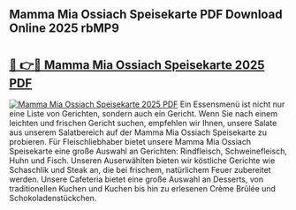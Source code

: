 ## Mamma Mia Ossiach Speisekarte PDF Download Online 2025 rbMP9

# <h2><a href="http://gcdqp4g.nevu.top/?p=Mamma+Mia+Ossiach+Speisekarte">🔗 👉🔴 Mamma Mia Ossiach Speisekarte 2025 PDF</a></h2>

[![Mamma Mia Ossiach Speisekarte 2025 PDF](https://i.imgur.com/dBaPXMq.png)](http://gcdqp4g.nevu.top/?p=Mamma+Mia+Ossiach+Speisekarte)
Ein Essensmenü ist nicht nur eine Liste von Gerichten, sondern auch ein Gericht. Wenn Sie nach einem leichten und frischen Gericht suchen, empfehlen wir Ihnen, unsere Salate aus unserem Salatbereich auf der Mamma Mia Ossiach Speisekarte zu probieren. Für Fleischliebhaber bietet unsere Mamma Mia Ossiach Speisekarte eine große Auswahl an Gerichten: Rindfleisch, Schweinefleisch, Huhn und Fisch. Unseren Auserwählten bieten wir köstliche Gerichte wie Schaschlik und Steak an, die bei frischem, natürlichem Feuer zubereitet werden. Unsere Cafeteria bietet eine große Auswahl an Desserts, von traditionellen Kuchen und Kuchen bis hin zu erlesenen Crème Brûlée und Schokoladenstückchen.
